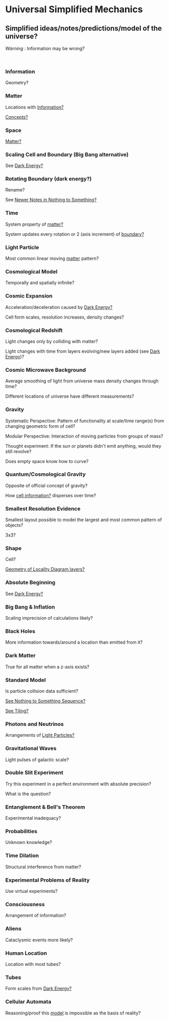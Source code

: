 # Universal Simplified Mechanics

## Simplified ideas/notes/predictions/model of the universe?

*Warning* : Information may be wrong?

<br/>

### Information

Geometry?

### Matter

Locations with [Information?](#information)

[Concepts?](https://github.com/tboie/universal_phreak_generator?tab=readme-ov-file#system-mechanics-visualization)

### Space

[Matter?](#matter)

### Scaling Cell and Boundary (Big Bang alternative)

See [Dark Energy?](#rotating-boundary-dark-energy)

### Rotating Boundary (dark energy?)

Rename?

See [Newer Notes in Nothing to Something?](https://github.com/tboie/universal_phreak_generator?tab=readme-ov-file#newer-notes)

### Time

System property of [matter?](Matter?)

System updates every rotation or 2 (axis increment) of [boundary?](#rotating-boundary-dark-energy)

### Light Particle

Most common linear moving [matter](#matter) pattern?

### Cosmological Model

Temporally and spatially infinite?

### Cosmic Expansion

Acceleration/deceleration caused by [Dark Energy?](#rotating-boundary-dark-energy)

Cell form scales, resolution increases, density changes?

### Cosmological Redshift

Light changes only by colliding with matter?

Light changes with time from layers evolving/new layers added (see [Dark Energy](#rotating-boundary-dark-energy))?

### Cosmic Microwave Background

Average smoothing of light from universe mass density changes through time?

Different locations of universe have different measurements?

### Gravity

Systematic Perspective:
Pattern of functionality at scale/time range(s) from changing geometric form of cell?

Modular Perspective:
Interaction of moving particles from groups of mass?

Thought experiment: If the sun or planets didn't emit anything, would they still revolve?

Does empty space know how to curve?

### Quantum/Cosmological Gravity

Opposite of official concept of gravity?

How [cell information?](#matter) disperses over time?

### Smallest Resolution Evidence

Smallest layout possible to model the largest and most common pattern of objects?

3x3?

### Shape

Cell?

[Geometry of Locality Diagram layers?](https://github.com/tboie/universal_phreak_generator?tab=readme-ov-file#system-mechanics-visualization)

### Absolute Beginning

See [Dark Energy?](#rotating-boundary-dark-energy)

### Big Bang & Inflation

Scaling imprecision of calculations likely?

### Black Holes

More information towards/around a location than emitted from it?

### Dark Matter

True for all matter when a z-axis exists?

### Standard Model

Is particle collision data sufficient?

[See Nothing to Something Sequence?](https://github.com/tboie/universal_phreak_generator?tab=readme-ov-file#nothing-to-something-sequence)

[See Tiling?](https://github.com/tboie/universal_phreak_generator?tab=readme-ov-file#tiles)

### Photons and Neutrinos

Arrangements of [Light Particles?](#light-particle)

### Gravitational Waves

Light pulses of galactic scale?

### Double Slit Experiment

Try this experiment in a perfect environment with absolute precision?

What is the question?

### Entanglement & Bell's Theorem

Experimental inadequacy?

### Probabilities

Unknown knowledge?

### Time Dilation

Structural interference from matter?

### Experimental Problems of Reality

Use virtual experiments?

### Consciousness

Arrangement of information?

### Aliens

Cataclysmic events more likely?

### Human Location

Location with most tubes?

### Tubes

Form scales from [Dark Energy?](#rotating-boundary-dark-energy)

### Cellular Automata

Reasoning/proof this [model](#rotating-boundary-dark-energy) is impossible as the basis of reality?
